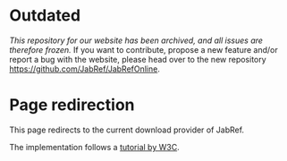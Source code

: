 # Outdated
*This repository for our website has been archived, and all issues are therefore frozen.*
If you want to contribute, propose a new feature and/or report a bug with the website, please head over to the new repository https://github.com/JabRef/JabRefOnline.


# Page redirection

This page redirects to the current download provider of JabRef.

The implementation follows a [tutorial by W3C](https://www.w3docs.com/snippets/html/how-to-redirect-a-web-page-in-html.html).


